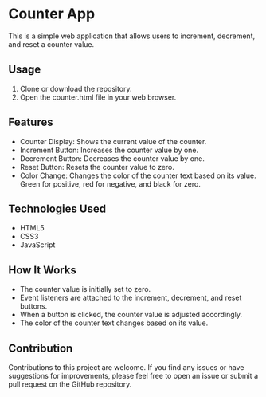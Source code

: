 # Counter App
This is a simple web application that allows users to increment, decrement, and reset a counter value.

## Usage
1. Clone or download the repository.
2. Open the counter.html file in your web browser.

## Features
* Counter Display: Shows the current value of the counter.
* Increment Button: Increases the counter value by one.
* Decrement Button: Decreases the counter value by one.
* Reset Button: Resets the counter value to zero.
* Color Change: Changes the color of the counter text based on its value. Green for positive, red for negative, and black for zero.

## Technologies Used
* HTML5
* CSS3
* JavaScript

## How It Works
* The counter value is initially set to zero.
* Event listeners are attached to the increment, decrement, and reset buttons.
* When a button is clicked, the counter value is adjusted accordingly.
* The color of the counter text changes based on its value.

## Contribution
Contributions to this project are welcome. If you find any issues or have suggestions for improvements, please feel free to open an issue or submit a pull request on the GitHub repository.
